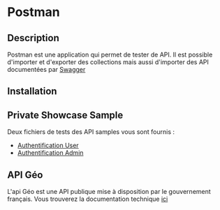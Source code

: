 # Postman

## Description

Postman est une application qui permet de tester de API. Il est possible
d'importer et d'exporter des collections mais aussi d'importer des API
documentées par [Swagger](https://swagger.io/)

## Installation

## Private Showcase Sample

Deux fichiers de tests des API samples vous sont fournis :

- [Authentification User](./PrivateShowCase-User.postman_collection.json)
- [Authentification Admin](./PrivateShowCase-Admin.postman_collection.json)

## API Géo

L'api Géo est une API publique mise à disposition par le gouvernement français.
Vous trouverez la documentation technique [ici](https://api.gouv.fr/api/api-geo.html#doc_tech)

